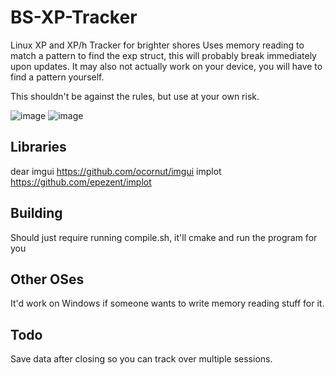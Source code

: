 # BS-XP-Tracker
Linux XP and XP/h Tracker for brighter shores
Uses memory reading to match a pattern to find the exp struct, this will probably break immediately upon updates.
It may also not actually work on your device, you will have to find a pattern yourself.

This shouldn't be against the rules, but use at your own risk.

![image](https://github.com/user-attachments/assets/7f75b60f-fe96-4bae-a8ea-5a9464181110)
![image](https://github.com/user-attachments/assets/8fd3ef9e-1ee3-4349-8f75-df4ba5359140)


## Libraries
dear imgui https://github.com/ocornut/imgui
implot https://github.com/epezent/implot

## Building
Should just require running compile.sh, it'll cmake and run the program for you

## Other OSes
It'd work on Windows if someone wants to write memory reading stuff for it.

## Todo
Save data after closing so you can track over multiple sessions.
